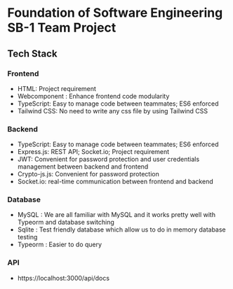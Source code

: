 # Foundation of Software Engineering SB-1 Team Project

## Tech Stack

### Frontend

- HTML: Project requirement
- Webcomponent : Enhance frontend code modularity
- TypeScript: Easy to manage code between teammates; ES6 enforced
- Tailwind CSS: No need to write any css file by using Tailwind CSS

### Backend

- TypeScript: Easy to manage code between teammates; ES6 enforced
- Express.js: REST API; Socket.io; Project requirement
- JWT: Convenient for password protection and user credentials management between backend and frontend
- Crypto-js.js: Convenient for password protection
- Socket.io: real-time communication between frontend and backend

### Database

- MySQL : We are all familiar with MySQL and it works pretty well with Typeorm and database switching
- Sqlite : Test friendly database which allow us to do in memory database testing
- Typeorm : Easier to do query

### API

- https://localhost:3000/api/docs
